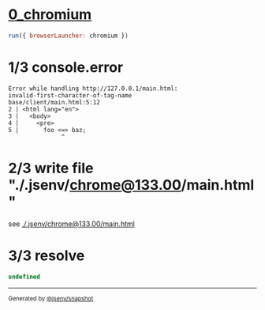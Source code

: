 # [0_chromium](../../html_syntax_error_dev.test.mjs#L22)

```js
run({ browserLauncher: chromium })
```

# 1/3 console.error

```console
Error while handling http://127.0.0.1/main.html:
invalid-first-character-of-tag-name
base/client/main.html:5:12
2 | <html lang="en">
3 |   <body>
4 |     <pre>
5 |       foo <=> baz;
               ^
```

# 2/3 write file "./.jsenv/chrome@133.00/main.html"

see [./.jsenv/chrome@133.00/main.html](./.jsenv/chrome@133.00/main.html)

# 3/3 resolve

```js
undefined
```

---

<sub>
  Generated by <a href="https://github.com/jsenv/core/tree/main/packages/independent/snapshot">@jsenv/snapshot</a>
</sub>
